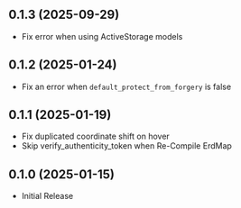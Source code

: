 ## 0.1.3 (2025-09-29)

- Fix error when using ActiveStorage models

## 0.1.2 (2025-01-24)

- Fix an error when `default_protect_from_forgery` is false

## 0.1.1 (2025-01-19)

- Fix duplicated coordinate shift on hover
- Skip verify_authenticity_token when Re-Compile ErdMap

## 0.1.0 (2025-01-15)

- Initial Release
